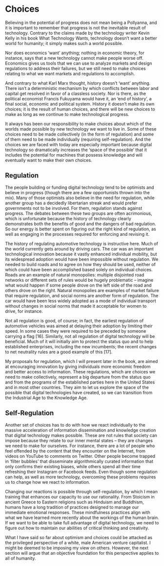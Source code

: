 # Choices

Believing in the potential of progress does not mean being a Pollyanna, and it is important to remember that progress is not the inevitable result of technology. Contrary to the claims made by the technology writer Kevin Kelly in his book What Technology Wants, technology doesn’t want a better world for humanity; it simply makes such a world possible.
 
Nor does economics ‘want’ anything; nothing in economic theory, for instance, says that a new technology cannot make people worse off. Economics gives us tools that we can use to analyze markets and design regulations to address their failures, but we still need to make choices relating to what we want markets and regulations to accomplish.
 
And contrary to what Karl Marx thought, history doesn’t ‘want’ anything. There isn’t a deterministic mechanism by which conflicts between labor and capital get resolved in favor of a classless society. Nor is there, as the political economist Francis Fukuyama would have it, an ‘end of history’, a final social, economic and political system. History it doesn’t make its own choices; it is the result of human choices, and there will be new choices to make as long as we continue to make technological progress.
 
It always has been our responsibility to make choices about which of the worlds made possible by new technology we want to live in. Some of these choices need to be made collectively (in the form of regulation) and some of them need to be made individually (requiring self-regulation). And the choices we are faced with today are especially important because digital technology so dramatically increases the ‘space of the possible’ that it includes the potential for machines that possess knowledge and will eventually want to make their own choices.
 
## Regulation 

The people building or funding digital technology tend to be optimists and believe in progress (though there are a few opportunists thrown into the mix). Many of those optimists also believe in the need for regulation, while another group has a decidedly libertarian streak and would prefer governments not to be involved. For them, regulation stands against progress. The debates between these two groups are often acrimonious, which is unfortunate because the history of technology clearly demonstrates both the benefits of good and the dangers of bad regulation. So our energy is better spent on figuring out the right kind of regulation, as well as engaging in the processes required for enforcing and revising it.

The history of regulating automotive technology is instructive here. Much of the world currently gets around by driving cars. The car was an important technological innovation because it vastly enhanced individual mobility, but its widespread adoption would have been impossible without regulation. We needed to build roads and to agree on how they should be used, neither of which could have been accomplished based solely on individual choices. Roads are an example of natural monopolies: multiple disjointed road networks or different sets of rules would be hugely problematic – imagine what would happen if some people drove on the left side of the road and others drove on the right. Natural monopolies are examples of market failure that require regulation, and social norms are another form of regulation. The car would have been less widely adopted as a mode of individual transport without changes in social norms that made it acceptable for women to drive, for instance.
 
Not all regulation is good, of course; in fact, the earliest regulation of automotive vehicles was aimed at delaying their adoption by limiting their speed. In some cases they were required to be preceded by someone carrying a flag [16]. Similarly, not all regulation of digital technology will be beneficial. Much of it will initially aim to protect the status quo and to help established enterprises, including the new incumbents; the recent changes to net neutrality rules are a good example of this [17].

My proposals for regulation, which I will present later in the book, are aimed at encouraging innovation by giving individuals more economic freedom and better access to information. These regulations, which are choices we need to make collectively, represent a big departure from the status quo and from the programs of the established parties here in the United States and in most other countries. They aim to let us explore the space of the possible that digital technologies have created, so we can transition from the Industrial Age to the Knowledge Age.
 
## Self-Regulation 

Another set of choices has to do with how we react individually to the massive acceleration of information dissemination and knowledge creation that digital technology makes possible. These are not rules that society can impose because they relate to our inner mental states – they are changes we need to make for ourselves. For instance, there are a lot of people who feel offended by the content that they encounter on the Internet, from videos on YouTube to comments on Twitter. Other people become trapped in ‘filter bubbles’ that disseminate algorithmically curated information that only confirms their existing biases, while others spend all their time refreshing their Instagram or Facebook feeds. Even though some regulation can help, as well as more technology, overcoming these problems requires us to change how we react to information.
 
Changing our reactions is possible through self-regulation, by which I mean training that enhances our capacity to use our rationality. From Stoicism in ancient Greece to Eastern religions such as Hinduism and Buddhism, humans have a long tradition of practices designed to manage our immediate emotional responses. These mindfulness practices align with what we have learned more recently about the workings of the human brain. If we want to be able to take full advantage of digital technology, we need to figure out how to maintain our abilities of critical thinking and creativity.
 

What I have said so far about optimism and choices could be attacked as the privileged perspective of a white, male American venture capitalist. I might be deemed to be imposing my view on others. However, the next section will argue that an objective foundation for this perspective applies to all of humanity.
